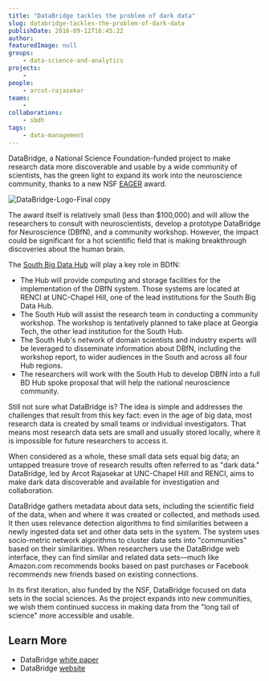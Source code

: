 ```yaml
---
title: "DataBridge tackles the problem of dark data"
slug: databridge-tackles-the-problem-of-dark-data
publishDate: 2016-09-12T16:45:22
author: 
featuredImage: null
groups:
    - data-science-and-analytics
projects:
    - 
people:
    - arcot-rajasekar
teams: 
    - 
collaborations:
    - sbdh
tags:
    - data-management
---
```


DataBridge, a National Science Foundation-funded project to make research data more discoverable and usable by a wide community of scientists, has the green light to expand its work into the neuroscience community, thanks to a new NSF [EAGER](https://www.nsf.gov/awardsearch/showAward?AWD_ID=1649397&HistoricalAwards=false) award.

![DataBridge-Logo-Final copy](https://renci.org/wp-content/uploads/2016/09/DataBridge-Logo-Final-copy.jpg)

The award itself is relatively small (less than $100,000) and will allow the researchers to consult with neuroscientists, develop a prototype DataBridge for Neuroscience (DBfN), and a community workshop. However, the impact could be significant for a hot scientific field that is making breakthrough discoveries about the human brain.

The [South Big Data Hub](https://southbdhub.wordpress.com/) will play a key role in BDfN:

*   The Hub will provide computing and storage facilities for the implementation of the DBfN system. Those systems are located at RENCI at UNC-Chapel Hill, one of the lead institutions for the South Big Data Hub.
*   The South Hub will assist the research team in conducting a community workshop. The workshop is tentatively planned to take place at Georgia Tech, the other lead institution for the South Hub.
*   The South Hub's network of domain scientists and industry experts will be leveraged to disseminate information about DBfN, including the workshop report, to wider audiences in the South and across all four Hub regions.
*   The researchers will work with the South Hub to develop DBfN into a full BD Hub spoke proposal that will help the national neuroscience community.

Still not sure what DataBridge is? The idea is simple and addresses the challenges that result from this key fact: even in the age of big data, most research data is created by small teams or individual investigators. That means most research data sets are small and usually stored locally, where it is impossible for future researchers to access it.

When considered as a whole, these small data sets equal big data; an untapped treasure trove of research results often referred to as "dark data." DataBridge, led by Arcot Rajasekar at UNC-Chapel Hill and RENCI, aims to make dark data discoverable and available for investigation and collaboration.

DataBridge gathers metadata about data sets, including the scientific field of the data, when and where it was created or collected, and methods used. It then uses relevance detection algorithms to find similarities between a newly ingested data set and other data sets in the system. The system uses socio-metric network algorithms to cluster data sets into "communities" based on their similarities. When researchers use the DataBridge web interface, they can find similar and related data sets—much like Amazon.com recommends books based on past purchases or Facebook recommends new friends based on existing connections.

In its first iteration, also funded by the NSF, DataBridge focused on data sets in the social sciences. As the project expands into new communities, we wish them continued success in making data from the "long tail of science" more accessible and usable.

## Learn More

- DataBridge [white paper](https://renci.org/wp-content/uploads/2015/07/RCI-RENCI-White-Paper-No5.FINAL_.pdf)
- DataBridge [website](http://databridge.web.unc.edu/)

<!-- _-Karen Green_ -->

<!-- AddThis Advanced Settings generic via filter on the_content --><!-- AddThis Share Buttons generic via filter on the_content -->
